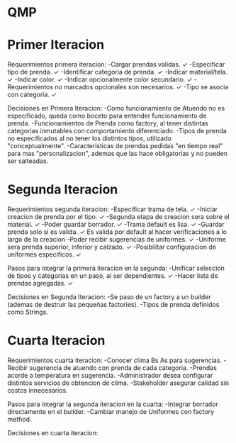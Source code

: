 # QMP

# Primer Iteracion
Requerimientos primera iteracion:
    -Cargar prendas validas. ✓
    -Especificar tipo de prenda.  ✓
    -Identificar categoria de prenda. ✓
    -Indicar material/tela. ✓
    -Indicar color. ✓
    -Indicar opcionalmente color secundario. ✓
    -Requerimientos no marcados opcionales son necesarios. ✓
    -Tipo se asocia con categoria. ✓

Decisiones en Primera Iteracion:
    -Como funcionamiento de Atuendo no es especificado, queda como boceto para entender funcionamiento de prenda.
    -Funcionamientos de Prenda como factory, al tener distintas categorias inmutables con comportamiento diferenciado.
    -Tipos de prenda no especificados al no tener los distintos tipos, utilizado "conceptualmente".
    -Caracteristicas de prendas pedidas "en tiempo real" para mas "personalizacion", ademas que las hace obligatorias y no pueden ser salteadas.

# Segunda Iteracion
Requerimientos segunda iteracion:
    -Especificar trama de tela. ✓
    -Iniciar creacion de prenda por el tipo. ✓
    -Segunda etapa de creacion sera sobre el material. ✓
    -Poder guardar borrador. ✓
    -Trama default es lisa. ✓
    -Guardar prenda solo si es valida. ✓ Es valida por default al hacer verificaciones a lo largo de la creacion
    -Poder recibir sugerencias de uniformes. ✓
    -Uniforme sera prenda superior, inferior y calzado. ✓
    -Posibilitar configuracion de uniformes especificos. ✓

Pasos para integrar la primera iteracion en la segunda:
    -Unificar seleccion de tipos y categorias en un paso, al ser dependientes. ✓
    -Hacer lista de prendas agregadas. ✓

Decisiones en Segunda Iteracion:
    -Se paso de un factory a un builder (ademas de destruir las pequeñas factories).
    -Tipos de prenda definidos como Strings.

# Cuarta Iteracion
Requerimientos cuarta iteracion:
    -Conocer clima Bs As para sugerencias.
    -Recibir sugerencia de atuendo con prenda de cada categoria.
    -Prendas acorde a temperatura en sugerencia.
    -Administrador desea configurar distintos servicios de obtencion de clima.
    -Stakeholder asegurar calidad sin costos innecesarios.

Pasos para integrar la segunda iteracion en la cuarta:
    -Integrar borrador directamente en el builder.
    -Cambiar manejo de Uniformes con factory method.

Decisiones en cuarta iteracion:
